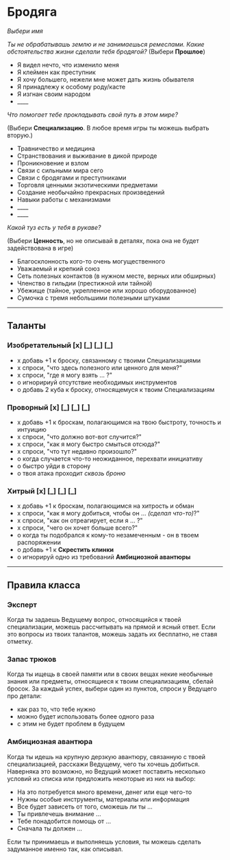 # Бродяга

_Выбери имя_

_Ты не обрабатывашь землю и не занимаешься ремеслами. Какие обстоятельства жизни сделали тебя бродягой?_ (Выбери **Прошлое**)

- Я видел нечто, что изменило меня
- Я клеймен как преступник
- Я хочу большего, нежели мне может дать жизнь обывателя
- Я принадлежу к особому роду/касте
- Я изгнан своим народом
- \_\_\_\_

_Что помогает тебе прокладывать свой путь в этом мире?_

(Выбери **Специализацию**. В любое время игры ты можешь выбрать вторую.)

- Травничество и медицина
- Странствования и выживание в дикой природе
- Проникновение и взлом
- Связи с сильными мира сего
- Связи с бродягами и преступниками
- Торговля ценными экзотическими предметами
- Создание необычайно прекрасных произведений
- Навыки работы с механизмами
- \_\_\_\_
- \_\_\_\_

_Какой туз есть у тебя в рукаве?_

(Выбери **Ценность**, но не описывай в деталях, пока она не будет задействована в игре)

- Благосклонность кого-то очень могущественного
- Уважаемый и крепкий союз
- Сеть полезных контактов (в нужном месте, верных или обширных)
- Членство в гильдии (престижной или тайной)
- Убежище (тайное, укрепленное или хорошо оборудованное)
- Сумочка с тремя небольшими полезными штуками

---

## Таланты

### **Изобретательный** [x] [\_] [\_] [\_]

- х добавь +1 к броску, связанному с твоими Специализациями
- х спроси, "что здесь полезного или ценного для меня?"
- х спроси, "где я могу взять ... ?"
- о игноририуй отсутствие необходимых инструментов
- о добавь 2 куба к броску, относящемуся к твоим Специализациям

### **Проворный** [x] [\_] [\_] [\_]

- х добавь +1 к броскам, полагающимся на твою быстроту, точность и интуицию
- х спроси, "что должно вот-вот случится?"
- х спроси, "как я могу быстро смыться отсюда?"
- х спроси, "что тут недавно произошло?"
- о когда случается что-то неожиданное, перехвати инициативу
- о быстро уйди в сторону
- о твоя атака проходит _сквозь броню_

### **Хитрый** [x] [\_] [\_] [\_]

- х добавь +1 к броскам, полагающимся на хитрость и обман
- х спроси, "как я могу добиться, чтобы он ... _(сделал что-то)_?"
- х спроси, "как он отреагирует, если я ... ?"
- х спроси, "чего он хочет больше всего?"
- о когда ты подобрался к кому-то незамеченным - он в твоем распоряжении
- о добавь +1 к **Скрестить клинки**
- о игнорируй одно из требований **Амбициозной авантюры**

---

## Правила класса

### **Эксперт**

Когда ты задаешь Ведущему вопрос, относящийся к твоей специализации, можешь рассчитывать на прямой и ясный ответ. Если это вопросы из твоих талантов, можешь задать их бесплатно, не ставя отметку.

### **Запас трюков**

Когда ты ищещь в своей памяти или в своих вещах некие необычные знания или предметы, относящиеся к твоим специализациям, сбелай бросок. За каждый успех, выбери один из пунктов, спроси у Ведущего про детали:

- как раз то, что тебе нужно
- можно будет использовать более одного раза
- с этим не будет проблем в будущем

### **Амбициозная авантюра**

Когда ты идешь на крупную дерзкую авантюру, связанную с твоей специализацией, расскажи Ведущему, чего ты хочешь добиться. Наверняка это возможно, но Ведущий может поставить несколько условий из списка или предложить некоторые из них на выбор:

- На это потребуется много времени, денег или еще чего-то
- Нужны особые инструменты, материалы или информация
- Все будет зависеть от того, сможешь ли ты ...
- Ты привлечешь внимание ...
- Тебе понадобится помощь от ...
- Сначала ты должен ...

Если ты принимаешь и выполняешь условия, ты можешь сделать задуманное именно так, как описывал.
